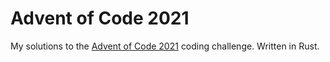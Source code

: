 # Advent of Code 2021
My solutions to the [Advent of Code 2021](https://adventofcode.com/2021) coding challenge. Written in Rust.